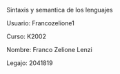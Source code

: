 Sintaxis y semantica de los lenguajes

Usuario: Francozelione1

Curso: K2002

Nombre: Franco Zelione Lenzi

Legajo: 2041819
